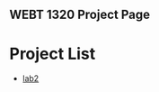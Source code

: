 ## WEBT 1320 Project Page

<h1> Project List</h1>

<ul>
    <li><a href="lab2/index.html" target="_blank"> lab2 </a>
</ul>